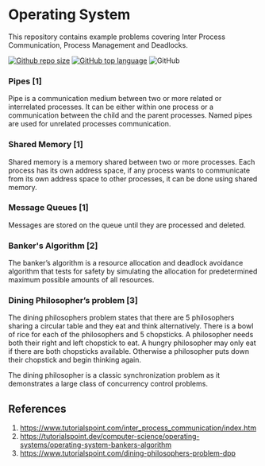 # Operating System

This repository contains example problems covering Inter Process Communication, Process Management and Deadlocks.

[![Github repo size](https://img.shields.io/github/languages/code-size/adarshjoshy/OS)](https://github.com/adarshjoshy/OS)
[![GitHub top language](https://img.shields.io/github/languages/top/adarshjoshy/OS?color=green)](https://github.com/adarshjoshy/OS)
![GitHub](https://img.shields.io/github/license/adarshjoshy/OS?label=license)

### Pipes [1]
Pipe is a communication medium between two or more related or interrelated processes. It can be either within one process or a communication between the child and the parent processes.
Named pipes are used for unrelated processes communication.

### Shared Memory [1]
Shared memory is a memory shared between two or more processes. 
Each process has its own address space, if any process wants to communicate  from its own address space to other processes,
it can be done using shared memory.

### Message Queues [1]
Messages are stored on the queue until they are processed and deleted.

### Banker's Algorithm [2]
The banker’s algorithm is a resource allocation and deadlock avoidance algorithm that tests for safety by simulating the 
allocation for predetermined maximum possible amounts of all resources.

### Dining Philosopher’s problem [3]
The dining philosophers problem states that there are 5 philosophers sharing a circular table and they eat and think alternatively. 
There is a bowl of rice for each of the philosophers and 5 chopsticks. A philosopher needs both their right and left chopstick to eat. 
A hungry philosopher may only eat if there are both chopsticks available. Otherwise a philosopher puts down their chopstick and begin thinking again.<br>

The dining philosopher is a classic synchronization problem as it demonstrates a large class of concurrency control problems.

## References
1. https://www.tutorialspoint.com/inter_process_communication/index.htm
2. https://tutorialspoint.dev/computer-science/operating-systems/operating-system-bankers-algorithm
3. https://www.tutorialspoint.com/dining-philosophers-problem-dpp
